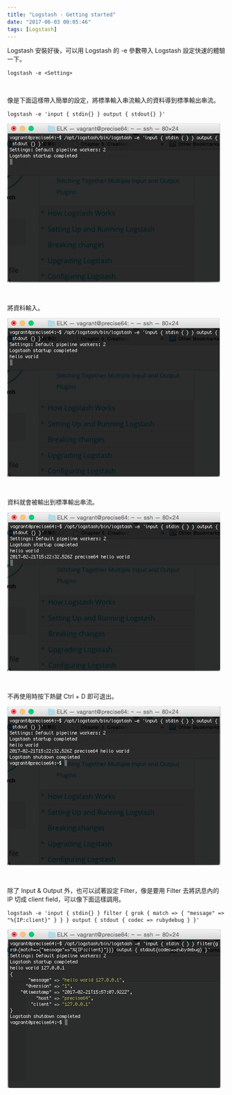 ```yaml
---
title: "Logstash - Getting started"
date: "2017-06-03 00:05:46"
tags: [Logstash]
---
```



Logstash 安裝好後，可以用 Logstash 的 -e 參數帶入 Logstash 設定快速的體驗一下。  

<!-- More -->

    logstash -e <Setting>

<br/>


像是下面這樣帶入簡單的設定，將標準輸入串流輸入的資料導到標準輸出串流。  

    logstash -e 'input { stdin{} } output { stdout{} }'

![1.png](1.png)

<br/>


將資料輸入。  

![2.png](2.png)

<br/>


資料就會被輸出到標準輸出串流。  

![3.png](3.png)

<br/>


不再使用時按下熱鍵 Ctrl + D 即可退出。  

![4.png](4.png)

<br/>


除了 Input & Output 外，也可以試著設定 Filter，像是要用 Filter 去將訊息內的 IP 切成 client field，可以像下面這樣調用。  

    logstash -e 'input { stdin{} } filter { grok { match => { "message" => "%{IP:client}" } } } output { stdout { codec => rubydebug } }'
 
![5.png](5.png)

<br/>
